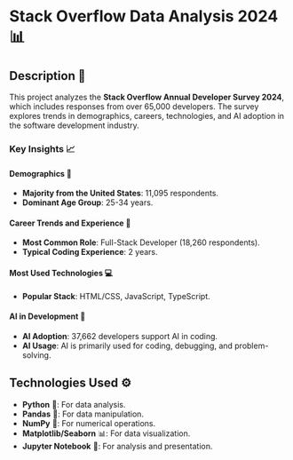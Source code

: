 # Stack Overflow Data Analysis 2024 📊

## Description 📝
This project analyzes the **Stack Overflow Annual Developer Survey 2024**, which includes responses from over 65,000 developers. The survey explores trends in demographics, careers, technologies, and AI adoption in the software development industry.

### Key Insights 📈

#### Demographics 👥
- **Majority from the United States**: 11,095 respondents.
- **Dominant Age Group**: 25-34 years.

#### Career Trends and Experience 💼
- **Most Common Role**: Full-Stack Developer (18,260 respondents).
- **Typical Coding Experience**: 2 years.

#### Most Used Technologies 💻
- **Popular Stack**: HTML/CSS, JavaScript, TypeScript.

#### AI in Development 🤖
- **AI Adoption**: 37,662 developers support AI in coding.
- **AI Usage**: AI is primarily used for coding, debugging, and problem-solving.

## Technologies Used ⚙️
- **Python** 🐍: For data analysis.
- **Pandas** 🐼: For data manipulation.
- **NumPy** 🔢: For numerical operations.
- **Matplotlib/Seaborn** 📊: For data visualization.
- **Jupyter Notebook** 📓: For analysis and presentation.
